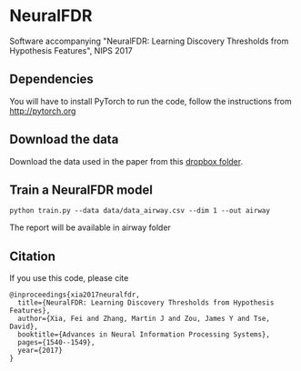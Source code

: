 # NeuralFDR
Software accompanying "NeuralFDR: Learning Discovery Thresholds from Hypothesis Features", NIPS 2017


## Dependencies 
You will have to install PyTorch to run the code, follow the instructions from http://pytorch.org


## Download the data
Download the data used in the paper from this [dropbox folder](https://www.dropbox.com/sh/wtp58wd60980d6b/AAA4wA60ykP-fDfS5BNsNkiGa?dl=0).

## Train a NeuralFDR model

```
python train.py --data data/data_airway.csv --dim 1 --out airway
```

The report will be available in airway folder


## Citation

If you use this code, please cite
```
@inproceedings{xia2017neuralfdr,
  title={NeuralFDR: Learning Discovery Thresholds from Hypothesis Features},
  author={Xia, Fei and Zhang, Martin J and Zou, James Y and Tse, David},
  booktitle={Advances in Neural Information Processing Systems},
  pages={1540--1549},
  year={2017}
}
```
